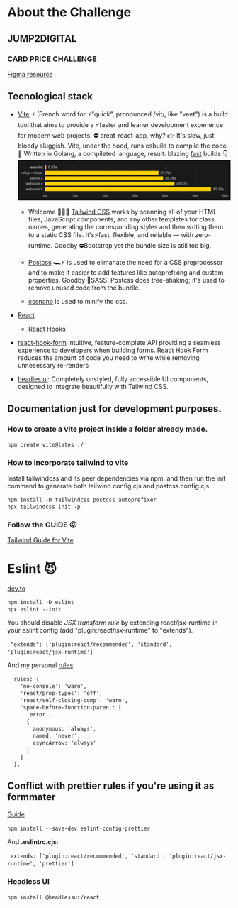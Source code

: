 # About the Challenge

## JUMP2DIGITAL

### CARD PRICE CHALLENGE

[Figma resource](https://www.figma.com/file/8DTsCBsanZ0OEoLdiY1qzW/front_creator?node-id=4%3A194)

## Tecnological stack

- [Vite](https://vitejs.dev/) ⚡ (French word for ⚡"quick", pronounced /vit/, like "veet") is a build tool that aims to provide a ⚡faster and leaner development experience for modern web projects. ⛔ creat-react-app, why? 👉 It's slow, just bloody sluggish. Vite, under the hood, runs esbuild to compile the code. 💪 Written in Golang, a compileted language, result: blazing [fast](https://ageek.dev/esbuild) builds 👇 ![](./public/readme/benchmark.png)
  - Welcome 🎉💗💓 [Tailwind CSS](https://tailwindcss.com/) works by scanning all of your HTML files, JavaScript components, and any other templates for class names, generating the corresponding styles and then writing them to a static CSS file. It's⚡fast, flexible, and reliable — with zero-runtime. Goodby ⛔Bootstrap yet the bundle size is still too big.

  - [Postcss](https://postcss.org/) 🏎⚡ is used to elimanate the need for a CSS preprocessor and to make it easier to add features like autoprefixing and custom properties. Goodby 🚫SASS. Postcss does tree-shaking; it's used to remove unused code from the bundle.
  - [cssnano](https://cssnano.co/) is used to minify the css.
- [React](https://reactjs.org/)

  - [React Hooks](https://reactjs.org/docs/hooks-intro.html)

- [react-hook-form](https://react-hook-form.com/) Intuitive, feature-complete API providing a seamless experience to developers when building forms. React Hook Form reduces the amount of code you need to write while removing unnecessary re-renders

- [headles ui](https://headlessui.com/):  Completely unstyled, fully accessible UI components, designed to integrate beautifully with Tailwind CSS.


## Documentation just for development purposes.

### How to create a vite project inside a folder already made.

`npm create vite@lates ./`

### How to incorporate tailwind to vite

Install tailwindcss and its peer dependencies via npm, and then run the init command to generate both tailwind.config.cjs and postcss.config.cjs.

```shell
npm install -D tailwindcss postcss autoprefixer
npx tailwindcss init -p
```

### Follow the GUIDE 😜

[Tailwind Guide for Vite](https://tailwindcss.com/docs/guides/vite)

# Eslint 😈

[dev.to](https://dev.to/equiman/vite-powerful-react-project-g4m)

```
npm install -D eslint
npx eslint --init
```

You should disable _JSX transform rule_ by extending react/jsx-runtime in your eslint config (add "plugin:react/jsx-runtime" to "extends").

` "extends": ['plugin:react/recommended', 'standard', 'plugin:react/jsx-runtime']`

And my personal [rules](https://eslint.org/docs/latest/rules/space-before-function-paren):

```javacript
  rules: {
    'no-console': 'warn',
    'react/prop-types': 'off',
    'react/self-closing-comp': 'warn',
    'space-before-function-paren': [
      'error',
      {
        anonymous: 'always',
        named: 'never',
        asyncArrow: 'always'
      }
    ]
  },
```

## Conflict with prettier rules if you're using it as formmater

[Guide](https://github.com/prettier/eslint-config-prettier)

`npm install --save-dev eslint-config-prettier`

And **.eslintrc.cjs**:

` extends: ['plugin:react/recommended', 'standard', 'plugin:react/jsx-runtime', 'prettier']`

### Headless UI

`npm install @headlessui/react`
